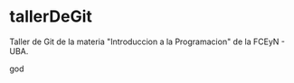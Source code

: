 # tallerDeGit

Taller de Git de la materia "Introduccion a la Programacion" de la FCEyN - UBA.

 god
